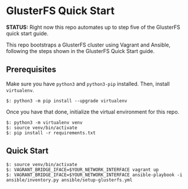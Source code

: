 # GlusterFS Quick Start

**STATUS:** Right now this repo automates up to step five of the GlusterFS quick start guide.

This repo bootstraps a GlusterFS cluster using Vagrant and Ansible, following the steps shown
in the GlusterFS Quick Start guide.

## Prerequisites

Make sure you have `python3` and `python3-pip` installed. Then, install `virtualenv`.

```
$: python3 -m pip install --upgrade virtualenv
```

Once you have that done, initialize the virtual environment for this repo.

```
$: python3 -m virtualenv venv
$: source venv/bin/activate
$: pip install -r requirements.txt
```

## Quick Start

```
$: source venv/bin/activate
$: VAGRANT_BRIDGE_IFACE=$YOUR_NETWORK_INTERFACE vagrant up
$: VAGRANT_BRIDGE_IFACE=$YOUR_NETWORK_INTERFACE ansible-playbook -i ansible/inventory.py ansible/setup-glusterfs.yml
```